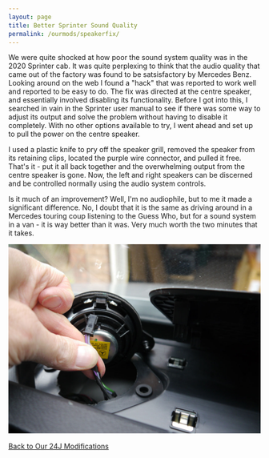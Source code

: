```yaml
---
layout: page
title: Better Sprinter Sound Quality
permalink: /ourmods/speakerfix/
---
```


We were quite shocked at how poor the sound system quality was in the 2020 Sprinter cab.  It was quite perplexing to think that the audio quality that came out of the factory was found to be satsisfactory by Mercedes Benz.   Looking around on the web I found a "hack" that was reported to work well and reported to be easy to do.  The fix was directed at the centre speaker, and essentially involved disabling its functionality.  Before I got into this, I searched in vain in the Sprinter user manual to see if there was some way to adjust its output and solve the problem without having to disable it completely.  With no other options available to try, I went ahead and set up to pull the power on the centre speaker.

I used a plastic knife to pry off the speaker grill, removed the speaker from its retaining clips, located the purple wire connector, and pulled it free.  That's it - put it all back together and the overwhelming output from the centre speaker is gone.  Now, the left and right speakers can be discerned and be controlled normally using the audio system controls.

Is it much of an improvement?  Well, I'm no audiophile, but to me it made a significant difference.  No, I doubt that it is the same as driving around in a Mercedes touring coup listening to the Guess Who, but for a sound system in a van - it is way better than it was.  Very much worth the two minutes that it takes.

<img src="/assets/speakerfixweb.jpg"/>

<br>

[Back to Our 24J Modifications](/ourmods/)
